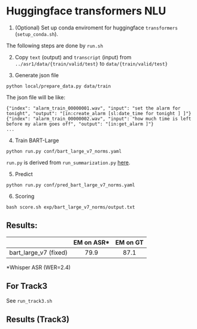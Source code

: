 # Huggingface transformers NLU

1. (Optional) Set up conda enviroment for huggingface `transformers` (`setup_conda.sh`).

The following steps are done by `run.sh`

2. Copy `text` (output) and `transcript` (input) from `../asr1/data/{train/valid/test}` to `data/{train/valid/test}`

3. Generate json file
```
python local/prepare_data.py data/train
```
The json file will be like:
```
{"index": "alarm_train_00000001.wav", "input": "set the alarm for tonight", "output": "[in:create_alarm [sl:date_time for tonight ] ]"}
{"index": "alarm_train_00000002.wav", "input": "how much time is left before my alarm goes off", "output": "[in:get_alarm ]"}
...
```

4. Train BART-Large
```
python run.py conf/bart_large_v7_norms.yaml
```

`run.py` is derived from `run_summarization.py` [here](https://github.com/huggingface/transformers/tree/main/examples/pytorch/summarization).

5. Predict
```
python run.py conf/pred_bart_large_v7_norms.yaml
```

6. Scoring
```
bash score.sh exp/bart_large_v7_norms/output.txt
```

## Results:

|  | EM on ASR* | EM on GT |
|:---:|:---:|:---:|
| bart_large_v7 (fixed) | 79.9 | 87.1 |

*Whisper ASR (WER=2.4)

## For Track3

See `run_track3.sh`

## Results (Track3)
